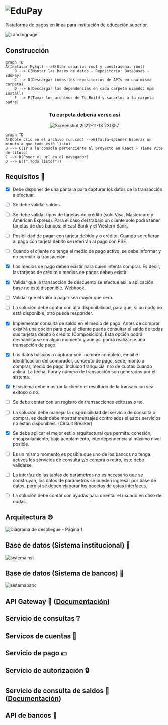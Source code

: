 # ![EduPay](https://user-images.githubusercontent.com/61607058/201572233-c22a4876-725a-44c5-aca2-668238f56862.png)

Plataforma de pagos en linea para institución de educación superior.

![Landingpage](https://user-images.githubusercontent.com/61607058/201576500-f502950a-5c80-4d31-a044-244e7ca2cd23.png)

## Construcción
```mermaid
graph TD
A(Instalar MySql) -->B(Usar usuario: root y constraseña: root)
    B --> C(Montar las bases de datos - Repositorio: DataBases - EduPay)
    C --> D(Descargar todos los repositorios de APIs en una misma carpeta)
    D --> E(Descargar las dependencias en cada carpeta usando: npm install)
    E --> F(Tomar los archivos de To_Build y sacarlos a la carpeta padre)
```
<h3 align="center"> Tu carpeta debería verse así </h3>
<div align="center">
  
![Screenshot 2022-11-13 231357](https://user-images.githubusercontent.com/61607058/201573894-4e5d5d17-1f04-4fd2-ac9a-527af7ef3beb.png)

</div>
  
```mermaid
graph TD
A(Doble clic en el archivo run.cmd) -->B(fa:fa-spinner Esperar un minuto a que todo esté listo)
B --> C(Ir a la consola pertenciente al proyecto en React - Tiene Vite de titulo)
C --> D(Poner el url en el navegador)
D --> E(("¡Todo listo!"))
```

## Requisitos 📅

- [x] Debe disponer de una pantalla para capturar los datos de la transacción a efectuar.

- [ ] Se debe validar saldos.

- [ ] Se debe validar tipos de tarjetas de crédito (solo Visa, Mastercard y American Express). Para el caso del trabajo un cliente solo podrá tener tarjetas de dos bancos: el East Bank y el Western Bank.

- [ ] Posibilidad de pagar con tarjeta debido y o crédito. Cuando se refieran al pago con tarjeta débito se referirán al pago con PSE.

- [ ] Cuando el cliente no tenga el medio de pago activo, se debe informar y no permitir la transacción. 

- [x] Los medios de pago deben existir para quien intenta comprar. Es decir, las tarjetas de crédito o medios de pagos deben existir.

- [x] Validar que la transacción de descuento se efectué así la aplicación base no esté disponible. Webhook.

- [ ] Validar que el valor a pagar sea mayor que cero.

- [ ] La solución debe contar con alta disponibilidad, para que, si un nodo no está disponible, otro pueda responder.

- [x] Implementar consulta de saldo en el medio de pago. Antes de comprar existirá una opción para que el cliente pueda consultar el saldo de todas sus tarjetas débito o crédito (Composición). Esta opción podrá deshabilitarse en algún momento y aun así podrá realizarse una transacción de pago.

- [x] Los datos básicos a capturar son: nombre completo, email e identificación del comprador, concepto de pago, sede, monto a comprar, medio de pago, incluido franquicia, nro de cuotas cuando aplica. La fecha, hora y número de transacción son generados por el sistema.

- [x] El sistema debe mostrar la cliente el resultado de la transacción sea exitoso o no.

- [ ] Se debe contar con un registro de transacciones exitosas o no.

- [ ] La solución debe manejar la disponibilidad del servicio de consulta o compra, es decir debe mostrar mensajes controlados si estos servicios no están disponibles. 
(Circuit Breaker)

- [x] Se debe aplicar el mejor estilo arquitectural que permita: cohesión, encapsulamiento, bajo acoplamiento, interdependencia al máximo nivel posible.

- [ ] Es un mismo momento es posible que uno de los bancos no tenga activos los servicios de consulta y/o compra o retiro, esto debe validarse.

- [ ] La interfaz de las tablas de parámetros no es necesario que se construyan, los datos de parámetros se pueden ingresar por base de datos, pero sí se deben elaborar los bocetos de estas interfaces.

- [ ] La solución debe contar con ayudas para orientar el usuario en caso de dudas.


## Arquitectura 🌐

![Diagrama de despliegue - Página 1](https://user-images.githubusercontent.com/61607058/201572704-8441ee21-7604-4ed8-af1c-35bb828ee010.png)

## Base de datos (Sistema institucional) 🏫

![sistemainst](https://user-images.githubusercontent.com/61607058/201577941-17f26371-b71c-4f97-bfaf-62927aa9508f.png)

## Base de datos (Sistema de bancos) 🏦

![sistemabanc](https://user-images.githubusercontent.com/61607058/201578060-f189e396-9bbc-41ec-b34d-715b14b12fc0.png)

## API Gateway 🚚 ([Documentación](https://github.com/Diseno-de-Software-2/API-Gateway-EduPay#readme))

## Servicio de consultas ❔

## Servicos de cuentas 🧑

## Servicio de pago 💵

## Servicio de autorización 🔒

## Servicio de consulta de saldos 💸  ([Documentación](https://github.com/Diseno-de-Software-2/Balance-API-EduPay#readme))

## API de bancos 🏧




<!--
![Enunciado_page-0001](https://user-images.githubusercontent.com/61607058/198183272-3ffca75a-092b-435e-8a41-9ffed67ee677.jpg)
![Enunciado_page-0002](https://user-images.githubusercontent.com/61607058/198183275-1211345f-e1fb-4cd5-b022-a772d4bf83f0.jpg)
![Enunciado_page-0003](https://user-images.githubusercontent.com/61607058/198183277-a968c48e-8cf4-4a20-8fe3-600c362c4fb6.jpg)
![Enunciado_page-0004](https://user-images.githubusercontent.com/61607058/198183263-c2388e2e-2193-48a8-8178-f124f5756906.jpg)
![Enunciado_page-0005](https://user-images.githubusercontent.com/61607058/198183266-548ca9f9-25b4-4431-98e1-7bb2cf22de18.jpg)
![Enunciado_page-0006](https://user-images.githubusercontent.com/61607058/198183269-9a68e6e7-6af0-4009-a950-e67de03ce011.jpg)
-->

<!--

**Here are some ideas to get you started:**

🙋‍♀️ A short introduction - what is your organization all about?
🌈 Contribution guidelines - how can the community get involved?
👩‍💻 Useful resources - where can the community find your docs? Is there anything else the community should know?
🍿 Fun facts - what does your team eat for breakfast?
🧙 Remember, you can do mighty things with the power of [Markdown](https://docs.github.com/github/writing-on-github/getting-started-with-writing-and-formatting-on-github/basic-writing-and-formatting-syntax)
-->
